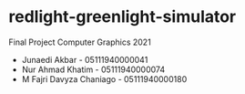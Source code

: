 # redlight-greenlight-simulator
 Final Project Computer Graphics 2021
 - Junaedi Akbar - 05111940000041
 - Nur Ahmad Khatim - 05111940000074
 - M Fajri Davyza Chaniago - 05111940000180
